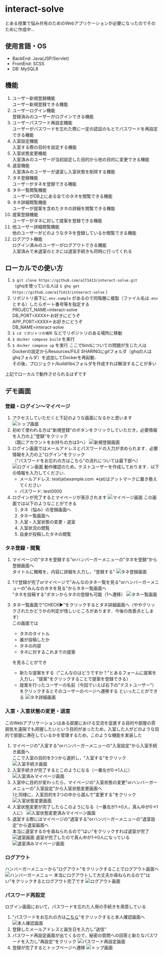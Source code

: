 # interact-solve
とある授業で悩み共有のためのWebアプリケーションが必要になったのでそのために作成中...

## 使用言語・OS
- BackEnd: Java(JSP/Servlet)
- FrontEnd: SCSS
- DB: MySQL8

## 機能
1. ユーザー新規登録機能<br>
   ユーザー新規登録できる機能
2. ユーザーログイン機能<br>
   登録済みのユーザーがログインできる機能
3. ユーザーパスワード再設定機能<br>
   ユーザーがパスワードを忘れた際に一定の認証のもとでパスワードを再設定できる機能
4. 入室設定機能<br>
   入室する際の目的を設定する機能
5. 入室状態変更機能<br>
   入室済みのユーザーが当初設定した目的から他の目的に変更できる機能
6. 退室機能<br>
   入室済みのユーザーが退室し入室状態を削除する機能
7. タネ登録機能<br>
   ユーザーがタネを登録できる機能
8. タネ一覧閲覧機能<br>
   ユーザーがDB上にある全てのタネを閲覧できる機能
9. タネ詳細閲覧機能<br>
   ユーザーが提案を含めたタネの詳細を閲覧できる機能
10. 提案登録機能<br>
    ユーザーがタネに対して提案を登録できる機能
11. 他ユーザー詳細閲覧機能<br>
    他のユーザーがどのようなタネを登録しているか閲覧できる機能
12. ログアウト機能<br>
    ログイン済みのユーザーがログアウトできる機能<br>
    入室済みで未退室のときには退室手続きも同時に行ってくれる

## ローカルでの使い方
1. `$ git clone https://github.com/a171413/interact-solve.git` <br />
（ghqを使っている人は `$ ghq get https://github.com/a171413/inteeract-solve` ）
2. リポジトリ直下に`.env.sample` があるので同階層に複製（ファイル名は`.env`とする）したらポート番号等を指定する<br />
   PROJECT_NAME=interact-solve<br />
   DB_PORT=XXXX←お好きにどうぞ<br />
   APP_PORT=XXXX←お好きにどうぞ<br />
   DB_NAME=interact-solve
3. `$ cd リポジトリの場所` などでリポジトリのある場所に移動
4. `$ docker compose build` を実行
5. `$ docker compose up` を実行 
    ここでbindについての問題が生じた人はDockerの設定からResources/FILE SHARINGにgitフォルダ（ghqの人はghqフォルダ）を追加してDockerを再起動．<br />
   その後，プロジェクト/build/libsフォルダを作成すれば解消することが多い

上記でローカルで動作させられるはずです

## デモ画面
### 登録・ログイン〜マイページ
1. アクセスしていただくと下記のような画面になるかと思います
![トップ画面](img/top.png)
2. 初めて使われる方は"新規登録"のボタンをクリックしていただき，必要情報を入力の上"登録"をクリック
<br>（既にアカウントをお持ちの方は3へ）
![新規登録画面](img/signup.png)
3. ログイン画面ではメールアドレスとパスワードの入力が求められます．必要情報を入力の上"ログイン"をクリック
<br>（"パスワードをお忘れの方はこちら"の流れについては最下部へ）
![ログイン画面](img/login.png)
   動作確認のため，テストユーザーを作成しております．以下の情報を入力してください．
   - メールアドレス: test(at)example.com   &nbsp;※(at)はアットマークに置き換えてください
   - パスワード: test0000
4. ログインが完了するとマイページが表示されます
![マイページ画面](img/mypage.png)
この画面では以下のようなことができる
   1. タネ（悩み）の登録画面へ
   2. タネ一覧画面へ
   3. 入室・入室状態の変更・退室
   4. 入室状況の閲覧
   5. 自身が投稿したタネの閲覧
### タネ登録・閲覧
1. マイページの"タネを登録する"orハンバーガーメニューの"タネを登録"から登録画面へ<br>タイトルに概略を，内容に詳細を入力し，"登録する"
![タネ登録画面](img/tane_new.png)
2. 1で登録が完了orマイページで"みんなのタネ一覧を見る"orハンバーガーメニューの"みんなのタネを見る"からタネ一覧画面へ<br>
   "タネを投稿する"ボタンからタネの登録も可能（1へ遷移）
![タネ一覧画面](img/tane_index.png)
3. タネ一覧画面で"CHECK▶︎"をクリックするとタネ詳細画面へ（ややクリックされたかどうかの判定が怪しいところがあります．今後の改善点とします）<br>
   この画面では
   - タネのタイトル
   - 誰が投稿したか
   - タネの内容
   - タネに対するこれまでの提案
   
   を見ることができ
   - 新たな提案をする（"こんなのはどうですか？"とあるフォームに提案を入力し，"提案"をクリックすることで提案を登録できる）
   - 提案を行ったユーザーの名前（今回でいえば右下の"テストユーザー"）をクリックするとそのユーザーのページへ遷移する
   といったことができる
![タネ詳細画面](img/tane_detail.png)

### 入室・入室状態の変更・退室
このWebアプリケーションはある部屋における交流を促進する目的や部屋の雰囲気を遠隔でも把握したいという目的があったため，入室した人がどのような目的で部屋に滞在しているかを管理するため，このような機能を実装した<br>
1. マイページの"入室する"orハンバーガーメニューの"入室設定"から入室手続き画面へ<br>
   ここで入室の目的を3つから選択し，"入室する"をクリック
![入室手続き画面](img/enter.png)
2. 入室手続きが完了するとこのようになる（一番左が0→1人に）
![入室済みマイページ画面](img/mypage_entered.png)
3. 入室中に目的が変わったら，マイページの"入室状態の変更"orハンバーガーメニューの"入室設定"から入室状態変更画面へ<br>
   1と同様に，入室目的を3つの中から選んで"変更する"をクリック
![入室状態変更画面](img/enter_change.png)
4. 入室状態変更が完了したらこのようになる（一番左が1→0人，真ん中が0→1人に）
![入室状態変更済みマイページ画面](img/mypage_enter_chenged.png)
5. 退室する際にはマイページの"退室する"orハンバーガーメニューの"退室設定"から退室画面へ<br>
   本当に退室するかを尋ねられるので"はい"をクリックすれば退室が完了
![退室画面](img/leave.png)
   退室が完了したので真ん中が1→0人になっている
![退室済みマイページ画面](img/mypage_left.png)

### ログアウト
ハンバーガーメニューから"ログアウト"をクリックすることでログアウト画面へ
![ハンバーガーメニュー](img/mypage_hamburger.png)
本当にログアウトして大丈夫か尋ねられるので"はい"をクリックするとログアウト完了です
![ログアウト画面](img/logout.png)

### パスワード再設定
ログイン画面において，パスワードを忘れた人用の手続きを用意している<br>
1. "パスワードをお忘れの方は<u>こちら</u>"をクリックすると本人確認画面へ
![本人確認画面](img/identification.png)
2. 登録したメールアドレスと誕生日を入力し"送信"
3. パスワード再設定画面が出てくるので，秘密の質問への回答と新たなパスワードを入力し"再設定"をクリック
![パスワード再設定画面](img/reset_password.png)
4. 登録が完了するとトップページへ遷移
![トップ画面](img/top.png)
